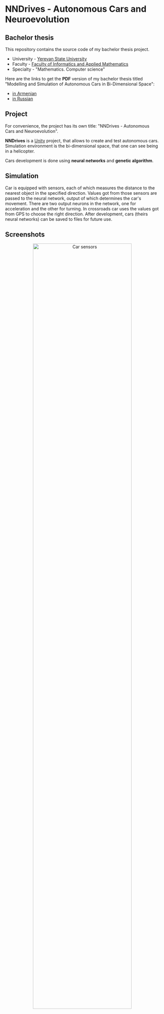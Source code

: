 # NNDrives - Autonomous Cars and Neuroevolution

## Bachelor thesis

This repository contains the source code of my bachelor thesis project.

- University - [Yerevan State University](http://www.ysu.am/main/en)
- Faculty - [Faculty of Informatics and Applied Mathematics](http://www.ysu.am/faculties/en/Informatics-and-Applied-Mathematics)
- Specialty - "Mathematics. Computer science"

Here are the links to get the **PDF** version of my bachelor thesis titled "Modelling and Simulation of Autonomous Cars in Bi-Dimensional Space":
- [in Armenian](https://www.dropbox.com/s/9zjcol1u11brad7/BachelorThesis.pdf?dl=0)
- [in Russian](https://www.dropbox.com/s/vxy9eix74meyvgc/BachelorThesis%20-%20Modelling%20and%20Simulation%20of%20Autonomous%20Cars%20%28RU%29.pdf?dl=0)   

## Project

For convenience, the project has its own title: "NNDrives - Autonomous Cars and Neuroevolution".

**NNDrives** is a [Unity](https://unity3d.com) project, that allows to create and test autonomous cars. Simulation environment is the bi-dimensional space, that one can see being in a helicopter.

Cars development is done using **neural networks** and **genetic algorithm**.

## Simulation

Car is equipped with sensors, each of which measures the distance to the nearest object in the specified direction. Values got from those sensors are passed to the neural network, output of which determines the car's movement. There are two output neurons in the network, one for acceleration and the other for turning. In crossroads car uses the values got from GPS to choose the right direction. After development, cars (theirs neural networks) can be saved to files for future use.

## Screenshots
<p align="center">
  <img width="80%" alt="Car sensors" src="https://www.dropbox.com/s/hjhb5neb26cn52b/Screenshot_1.png?raw=1">
</p>
<p align="center">
  <img width="80%" alt="Training" src="https://www.dropbox.com/s/av2jcigrir8teef/Screenshot_2.png?raw=1">
</p>
<p align="center">
  <img width="80%" alt="Crossroad" src="https://www.dropbox.com/s/1snn5irxw5rwn2b/Screenshot_3.png?raw=1">
</p>

## Demo Videos

- [Training](https://drive.google.com/file/d/1IqalK3BaT8d9-iTwHDy4Pq9YJPdbj84-/view?usp=sharing)
- [Testing](https://drive.google.com/file/d/1Mj17uSxLAIi4BhNBJWJwut7RnTCBwfe5/view?usp=sharing)
- [Training [Crossroads]](https://drive.google.com/file/d/19tqK3NjgEiIhVRQi8QK9tpC1P7EU6yVd/view?usp=sharing)
- [Testing [Crossroads]](https://drive.google.com/file/d/1pUEzQAXMEcyUBbx1gY78JmiiMKJu9wMy/view?usp=sharing)
- [Autonomous Car vs Human](https://drive.google.com/file/d/1_4_KDoWBCe7Yt2xL0fCyIRppdpPwzyGf/view?usp=sharing)

## Credits
Thanks to [SebLague](https://github.com/SebLague) for ["[Unity] 2D Curve Editor"](https://www.youtube.com/playlist?list=PLFt_AvWsXl0d8aDaovNztYf6iTChHzrHP) tutorials.
   

